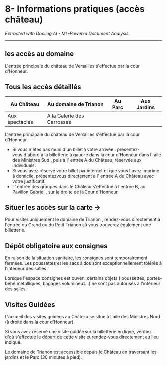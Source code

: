 # 8- Informations pratiques (accès château)

*Extracted with Docling AI - ML-Powered Document Analysis*

---

## les accès au domaine

L'entrée principale du château de Versailles s'effectue par la cour d'Honneur.

## Tous les accès détaillés

<!-- image -->

| Au Château     | Au domaine de Trianon      | Au Parc   | Aux Jardins   |
|----------------|----------------------------|-----------|---------------|
| Aux spectacles | A la Galerie des Carrosses |           |               |

L'entrée principale du château de Versailles s'effectue par la cour d'Honneur.

- Si vous n'êtes pas muni d'un billet à votre arrivée : présentez-vous d'abord à la billetterie à gauche dans la cour d'Honneur dans l' aile des Ministres Sud , puis à l' entrée A du Château, réservée aux individuels.
- Si vous avez réservé votre billet par internet et que vous l'avez imprimé à domicile, présentezvous directement à l' entrée A du Château avec votre justificatif.
- L' entrée des groupes dans le Château s'effectue à l'entrée B, au Pavillon Gabriel , sur la droite de la Cour d'Honneur.

## Situer les accès sur la carte →

Pour visiter uniquement le domaine de Trianon , rendez-vous directement à l'entrée du Grand ou du Petit Trianon où vous trouverez également une billetterie.

## Dépôt obligatoire aux consignes

En raison de la situation sanitaire, les consignes sont temporairement fermées. Les poussettes et les sacs à dos sont exceptionnellement tolérés à l'intérieur des salles.

Lorsque l'espace consignes est ouvert, certains objets ( poussettes, portes-bébé métalliques, bagages volumineux...) ne sont pas autorisés à l'intérieur des salles.

## Visites Guidées

L'accueil des visites guidées au Château se situe à l'aile des Ministres Nord (à droite dans la cour d'Honneur).

Si vous avez réservé une visite guidée sur la billetterie en ligne, vérifiez d'où s'effectue le départ de cette visite et rendez-vous directement au lieu indiqué.

Le domaine de Trianon est accessible depuis le Château en traversant les jardins et le Parc (30 minutes à pied).